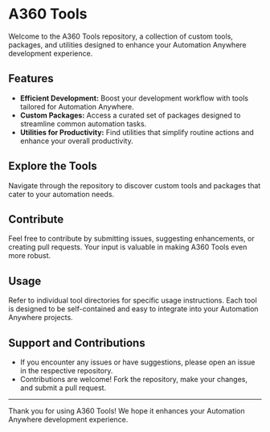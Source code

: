 # A360 Tools

Welcome to the A360 Tools repository, a collection of custom tools, packages, and utilities designed to enhance your Automation Anywhere development experience.

## Features

- **Efficient Development:** Boost your development workflow with tools tailored for Automation Anywhere.
- **Custom Packages:** Access a curated set of packages designed to streamline common automation tasks.
- **Utilities for Productivity:** Find utilities that simplify routine actions and enhance your overall productivity.

## Explore the Tools

Navigate through the repository to discover custom tools and packages that cater to your automation needs.

## Contribute

Feel free to contribute by submitting issues, suggesting enhancements, or creating pull requests. Your input is valuable in making A360 Tools even more robust.

## Usage

Refer to individual tool directories for specific usage instructions. Each tool is designed to be self-contained and easy to integrate into your Automation Anywhere projects.

## Support and Contributions

- If you encounter any issues or have suggestions, please open an issue in the respective repository.
- Contributions are welcome! Fork the repository, make your changes, and submit a pull request.

---

Thank you for using A360 Tools! We hope it enhances your Automation Anywhere development experience.
